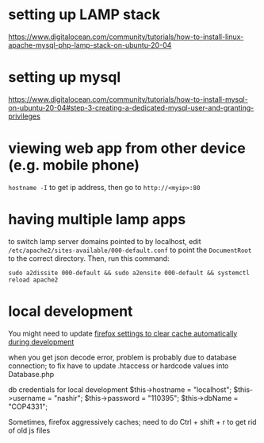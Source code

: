 # setting up LAMP stack
https://www.digitalocean.com/community/tutorials/how-to-install-linux-apache-mysql-php-lamp-stack-on-ubuntu-20-04

# setting up mysql
https://www.digitalocean.com/community/tutorials/how-to-install-mysql-on-ubuntu-20-04#step-3-creating-a-dedicated-mysql-user-and-granting-privileges

# viewing web app from other device (e.g. mobile phone)
`hostname -I` to get ip address, then go to `http://<myip>:80`

# having multiple lamp apps
to switch lamp server domains pointed to by localhost, edit `/etc/apache2/sites-available/000-default.conf` to point the `DocumentRoot` to the correct directory.
Then, run this command:
```
sudo a2dissite 000-default && sudo a2ensite 000-default && systemctl reload apache2
```

# local development
You might need to update [firefox settings to clear cache automatically during development](https://support.mozilla.org/en-US/questions/905902)

when you get json decode error, problem is probably due to database connection; to fix have to update .htaccess or hardcode values into Database.php

db credentials for local development
$this->hostname = "localhost";
$this->username = "nashir";
$this->password = "110395";
$this->dbName = "COP4331";

Sometimes, firefox aggressively caches; need to do Ctrl + shift + r to get rid of old js files